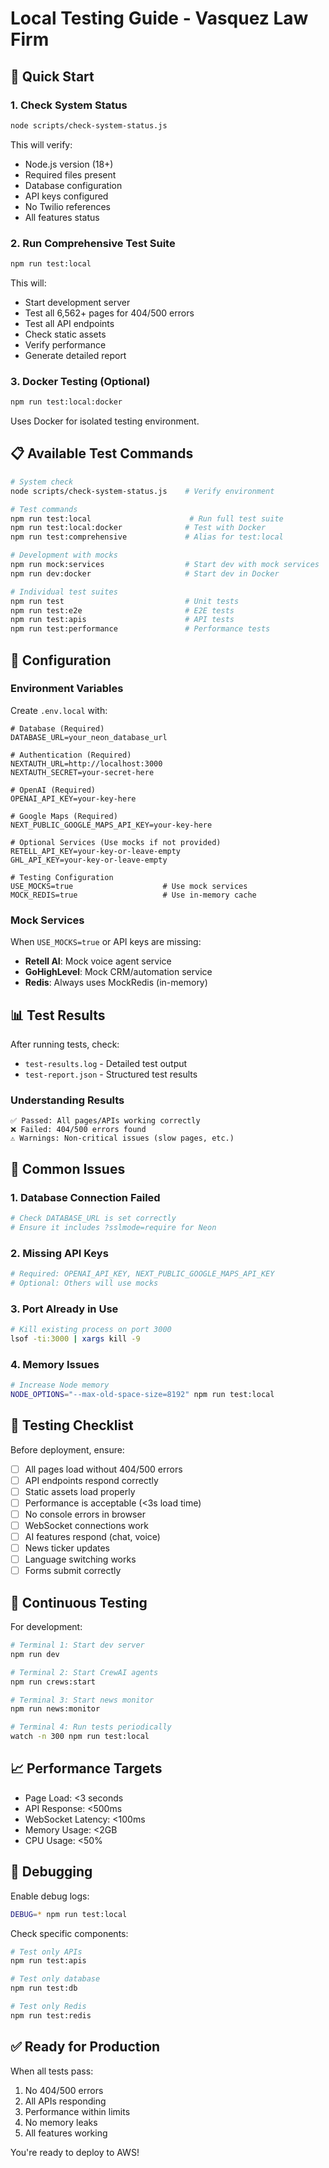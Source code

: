 # Local Testing Guide - Vasquez Law Firm

## 🚀 Quick Start

### 1. Check System Status

```bash
node scripts/check-system-status.js
```

This will verify:

- Node.js version (18+)
- Required files present
- Database configuration
- API keys configured
- No Twilio references
- All features status

### 2. Run Comprehensive Test Suite

```bash
npm run test:local
```

This will:

- Start development server
- Test all 6,562+ pages for 404/500 errors
- Test all API endpoints
- Check static assets
- Verify performance
- Generate detailed report

### 3. Docker Testing (Optional)

```bash
npm run test:local:docker
```

Uses Docker for isolated testing environment.

## 📋 Available Test Commands

```bash
# System check
node scripts/check-system-status.js    # Verify environment

# Test commands
npm run test:local                      # Run full test suite
npm run test:local:docker              # Test with Docker
npm run test:comprehensive             # Alias for test:local

# Development with mocks
npm run mock:services                  # Start dev with mock services
npm run dev:docker                     # Start dev in Docker

# Individual test suites
npm run test                           # Unit tests
npm run test:e2e                       # E2E tests
npm run test:apis                      # API tests
npm run test:performance               # Performance tests
```

## 🔧 Configuration

### Environment Variables

Create `.env.local` with:

```env
# Database (Required)
DATABASE_URL=your_neon_database_url

# Authentication (Required)
NEXTAUTH_URL=http://localhost:3000
NEXTAUTH_SECRET=your-secret-here

# OpenAI (Required)
OPENAI_API_KEY=your-key-here

# Google Maps (Required)
NEXT_PUBLIC_GOOGLE_MAPS_API_KEY=your-key-here

# Optional Services (Use mocks if not provided)
RETELL_API_KEY=your-key-or-leave-empty
GHL_API_KEY=your-key-or-leave-empty

# Testing Configuration
USE_MOCKS=true                    # Use mock services
MOCK_REDIS=true                   # Use in-memory cache
```

### Mock Services

When `USE_MOCKS=true` or API keys are missing:

- **Retell AI**: Mock voice agent service
- **GoHighLevel**: Mock CRM/automation service
- **Redis**: Always uses MockRedis (in-memory)

## 📊 Test Results

After running tests, check:

- `test-results.log` - Detailed test output
- `test-report.json` - Structured test results

### Understanding Results

```
✅ Passed: All pages/APIs working correctly
❌ Failed: 404/500 errors found
⚠️ Warnings: Non-critical issues (slow pages, etc.)
```

## 🚨 Common Issues

### 1. Database Connection Failed

```bash
# Check DATABASE_URL is set correctly
# Ensure it includes ?sslmode=require for Neon
```

### 2. Missing API Keys

```bash
# Required: OPENAI_API_KEY, NEXT_PUBLIC_GOOGLE_MAPS_API_KEY
# Optional: Others will use mocks
```

### 3. Port Already in Use

```bash
# Kill existing process on port 3000
lsof -ti:3000 | xargs kill -9
```

### 4. Memory Issues

```bash
# Increase Node memory
NODE_OPTIONS="--max-old-space-size=8192" npm run test:local
```

## 🎯 Testing Checklist

Before deployment, ensure:

- [ ] All pages load without 404/500 errors
- [ ] API endpoints respond correctly
- [ ] Static assets load properly
- [ ] Performance is acceptable (<3s load time)
- [ ] No console errors in browser
- [ ] WebSocket connections work
- [ ] AI features respond (chat, voice)
- [ ] News ticker updates
- [ ] Language switching works
- [ ] Forms submit correctly

## 🔄 Continuous Testing

For development:

```bash
# Terminal 1: Start dev server
npm run dev

# Terminal 2: Start CrewAI agents
npm run crews:start

# Terminal 3: Start news monitor
npm run news:monitor

# Terminal 4: Run tests periodically
watch -n 300 npm run test:local
```

## 📈 Performance Targets

- Page Load: <3 seconds
- API Response: <500ms
- WebSocket Latency: <100ms
- Memory Usage: <2GB
- CPU Usage: <50%

## 🐛 Debugging

Enable debug logs:

```bash
DEBUG=* npm run test:local
```

Check specific components:

```bash
# Test only APIs
npm run test:apis

# Test only database
npm run test:db

# Test only Redis
npm run test:redis
```

## ✅ Ready for Production

When all tests pass:

1. No 404/500 errors
2. All APIs responding
3. Performance within limits
4. No memory leaks
5. All features working

You're ready to deploy to AWS!
